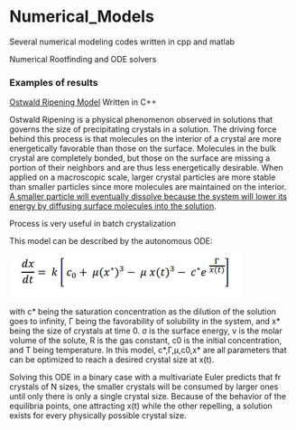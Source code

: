 # Numerical_Models

Several numerical modeling codes written in cpp and matlab

Numerical Rootfinding and ODE solvers

### Examples of results 

[Ostwald Ripening Model](https://en.wikipedia.org/wiki/Ostwald_ripening) Written in C++ 

Ostwald Ripening is a physical phenomenon observed in solutions that governs the size of precipitating crystals in a solution. The driving force behind this process is that molecules on the interior of a crystal are more energetically favorable than those on the surface. Molecules in the bulk crystal are completely bonded, but those on the surface are missing a portion of their neighbors and are thus less energetically desirable. When applied on a macroscopic scale, larger crystal particles are more stable than smaller particles since more molecules are maintained on the interior. [A smaller particle will eventually dissolve because the system will lower its energy by diffusing surface molecules into the solution](https://link.springer.com/book/10.1007/978-3-662-04884-9).

Process is very useful in batch crystalization

This model can be described by the autonomous ODE:

![ODE](/res/ODE.jpg)

with c* being the saturation concentration as the dilution of the solution goes to infinity, Γ being the favorability of solubility in the system, and x* being the size of crystals at time 0. 
σ is the surface energy, v is the molar volume of the solute, R is the gas constant, c0 is the initial concentration, and T being temperature. In this model, c*,Γ,μ,c0,x* are all parameters that can be optimized to reach a desired crystal size at x(t).

Solving this ODE in a binary case with a multivariate Euler predicts that fr crystals of N sizes, the smaller crystals will be consumed by larger ones until only there is only a single crystal size. Because of the behavior of the equilibria points, one attracting x(t) while the other repelling, a solution exists for every physically possible crystal size. 

